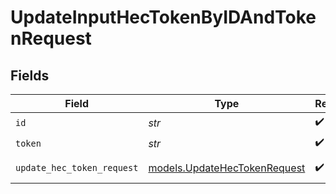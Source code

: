 # UpdateInputHecTokenByIDAndTokenRequest


## Fields

| Field                                                              | Type                                                               | Required                                                           | Description                                                        |
| ------------------------------------------------------------------ | ------------------------------------------------------------------ | ------------------------------------------------------------------ | ------------------------------------------------------------------ |
| `id`                                                               | *str*                                                              | :heavy_check_mark:                                                 | hec input id                                                       |
| `token`                                                            | *str*                                                              | :heavy_check_mark:                                                 | token to update                                                    |
| `update_hec_token_request`                                         | [models.UpdateHecTokenRequest](../models/updatehectokenrequest.md) | :heavy_check_mark:                                                 | UpdateHecTokenRequest object                                       |